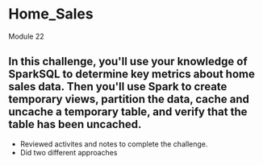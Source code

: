 # Home_Sales
Module 22

## In this challenge, you'll use your knowledge of SparkSQL to determine key metrics about home sales data. Then you'll use Spark to create temporary views, partition the data, cache and uncache a temporary table, and verify that the table has been uncached.

- Reviewed activites and notes to complete the challenge.
- Did two different approaches

